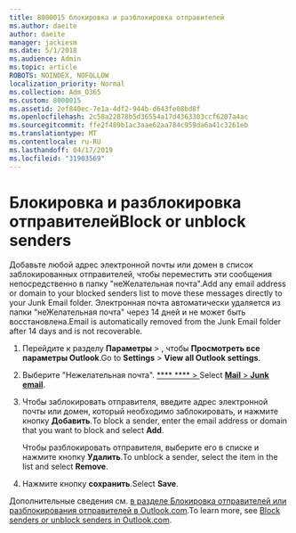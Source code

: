 ```yaml
---
title: 8000015 блокировка и разблокировка отправителей
ms.author: daeite
author: daeite
manager: jackiesm
ms.date: 5/1/2018
ms.audience: Admin
ms.topic: article
ROBOTS: NOINDEX, NOFOLLOW
localization_priority: Normal
ms.collection: Adm_O365
ms.custom: 8000015
ms.assetid: 2ef840ec-7e1a-4df2-944b-d643fe08bd8f
ms.openlocfilehash: 2c58a22878b5d36554a17d4363303ccf6207a4ac
ms.sourcegitcommit: ffe2f489b1ac3aae62aa784c959da6a41c3261eb
ms.translationtype: MT
ms.contentlocale: ru-RU
ms.lasthandoff: 04/17/2019
ms.locfileid: "31903569"
---
```

# <a name="block-or-unblock-senders"></a><span data-ttu-id="7b170-102">Блокировка и разблокировка отправителей</span><span class="sxs-lookup"><span data-stu-id="7b170-102">Block or unblock senders</span></span>

<span data-ttu-id="7b170-103">Добавьте любой адрес электронной почты или домен в список заблокированных отправителей, чтобы переместить эти сообщения непосредственно в папку "неЖелательная почта".</span><span class="sxs-lookup"><span data-stu-id="7b170-103">Add any email address or domain to your blocked senders list to move these messages directly to your Junk Email folder.</span></span> <span data-ttu-id="7b170-104">Электронная почта автоматически удаляется из папки "неЖелательная почта" через 14 дней и не может быть восстановлена.</span><span class="sxs-lookup"><span data-stu-id="7b170-104">Email is automatically removed from the Junk Email folder after 14 days and is not recoverable.</span></span>
  
1. <span data-ttu-id="7b170-105">Перейдите к разделу **Параметры** \> , чтобы **Просмотреть все параметры Outlook**.</span><span class="sxs-lookup"><span data-stu-id="7b170-105">Go to **Settings** \> **View all Outlook settings**.</span></span> 
    
2. <span data-ttu-id="7b170-106">Выберите "Нежелательная почта". [ \*\*\*\* \*\*\*\* \> ](https://outlook.live.com/mail/options/mail/junkEmail)</span><span class="sxs-lookup"><span data-stu-id="7b170-106">Select [**Mail** \> **Junk email**](https://outlook.live.com/mail/options/mail/junkEmail).</span></span> 
    
3. <span data-ttu-id="7b170-107">Чтобы заблокировать отправителя, введите адрес электронной почты или домен, который необходимо заблокировать, и нажмите кнопку **Добавить**.</span><span class="sxs-lookup"><span data-stu-id="7b170-107">To block a sender, enter the email address or domain that you want to block and select **Add**.</span></span> 
    
    <span data-ttu-id="7b170-108">Чтобы разблокировать отправителя, выберите его в списке и нажмите кнопку **Удалить**.</span><span class="sxs-lookup"><span data-stu-id="7b170-108">To unblock a sender, select the item in the list and select **Remove**.</span></span>
    
4. <span data-ttu-id="7b170-109">Нажмите кнопку **сохранить**.</span><span class="sxs-lookup"><span data-stu-id="7b170-109">Select **Save**.</span></span> 
    
<span data-ttu-id="7b170-110">Дополнительные сведения см. [в разделе Блокировка отправителей или разблокирования отправителей в Outlook.com](https://go.microsoft.com/fwlink/p/?linkid=873133).</span><span class="sxs-lookup"><span data-stu-id="7b170-110">To learn more, see [Block senders or unblock senders in Outlook.com](https://go.microsoft.com/fwlink/p/?linkid=873133).</span></span>
  

